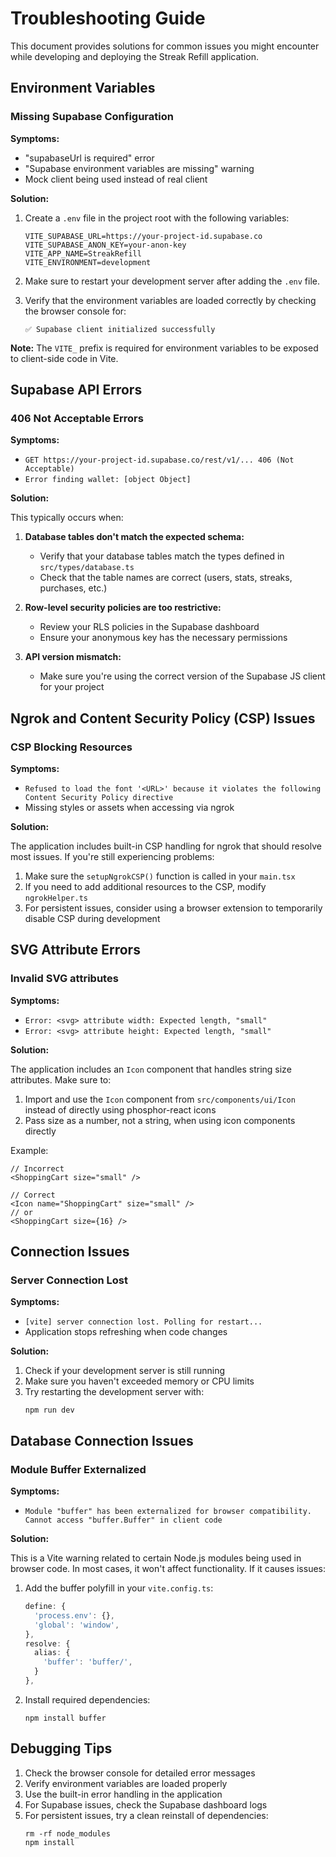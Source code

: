 # Troubleshooting Guide

This document provides solutions for common issues you might encounter while developing and deploying the Streak Refill application.

## Environment Variables

### Missing Supabase Configuration

**Symptoms:**
- "supabaseUrl is required" error
- "Supabase environment variables are missing" warning
- Mock client being used instead of real client

**Solution:**
1. Create a `.env` file in the project root with the following variables:
   ```
   VITE_SUPABASE_URL=https://your-project-id.supabase.co
   VITE_SUPABASE_ANON_KEY=your-anon-key
   VITE_APP_NAME=StreakRefill
   VITE_ENVIRONMENT=development
   ```

2. Make sure to restart your development server after adding the `.env` file.

3. Verify that the environment variables are loaded correctly by checking the browser console for:
   ```
   ✅ Supabase client initialized successfully
   ```

**Note:** The `VITE_` prefix is required for environment variables to be exposed to client-side code in Vite.

## Supabase API Errors

### 406 Not Acceptable Errors

**Symptoms:**
- `GET https://your-project-id.supabase.co/rest/v1/... 406 (Not Acceptable)`
- `Error finding wallet: [object Object]`

**Solution:**

This typically occurs when:

1. **Database tables don't match the expected schema:**
   - Verify that your database tables match the types defined in `src/types/database.ts`
   - Check that the table names are correct (users, stats, streaks, purchases, etc.)

2. **Row-level security policies are too restrictive:**
   - Review your RLS policies in the Supabase dashboard
   - Ensure your anonymous key has the necessary permissions

3. **API version mismatch:**
   - Make sure you're using the correct version of the Supabase JS client for your project

## Ngrok and Content Security Policy (CSP) Issues

### CSP Blocking Resources

**Symptoms:**
- `Refused to load the font '<URL>' because it violates the following Content Security Policy directive`
- Missing styles or assets when accessing via ngrok

**Solution:**

The application includes built-in CSP handling for ngrok that should resolve most issues. If you're still experiencing problems:

1. Make sure the `setupNgrokCSP()` function is called in your `main.tsx`
2. If you need to add additional resources to the CSP, modify `ngrokHelper.ts`
3. For persistent issues, consider using a browser extension to temporarily disable CSP during development

## SVG Attribute Errors

### Invalid SVG attributes

**Symptoms:**
- `Error: <svg> attribute width: Expected length, "small"`
- `Error: <svg> attribute height: Expected length, "small"`

**Solution:**

The application includes an `Icon` component that handles string size attributes. Make sure to:

1. Import and use the `Icon` component from `src/components/ui/Icon` instead of directly using phosphor-react icons
2. Pass size as a number, not a string, when using icon components directly

Example:
```tsx
// Incorrect
<ShoppingCart size="small" />

// Correct
<Icon name="ShoppingCart" size="small" />
// or
<ShoppingCart size={16} />
```

## Connection Issues

### Server Connection Lost

**Symptoms:**
- `[vite] server connection lost. Polling for restart...`
- Application stops refreshing when code changes

**Solution:**

1. Check if your development server is still running
2. Make sure you haven't exceeded memory or CPU limits
3. Try restarting the development server with:
   ```
   npm run dev
   ```

## Database Connection Issues

### Module Buffer Externalized

**Symptoms:**
- `Module "buffer" has been externalized for browser compatibility. Cannot access "buffer.Buffer" in client code`

**Solution:**

This is a Vite warning related to certain Node.js modules being used in browser code. In most cases, it won't affect functionality. If it causes issues:

1. Add the buffer polyfill in your `vite.config.ts`:
   ```ts
   define: {
     'process.env': {},
     'global': 'window',
   },
   resolve: {
     alias: {
       'buffer': 'buffer/',
     }
   },
   ```

2. Install required dependencies:
   ```
   npm install buffer
   ```

## Debugging Tips

1. Check the browser console for detailed error messages
2. Verify environment variables are loaded properly
3. Use the built-in error handling in the application
4. For Supabase issues, check the Supabase dashboard logs
5. For persistent issues, try a clean reinstall of dependencies:
   ```
   rm -rf node_modules
   npm install
   ``` 